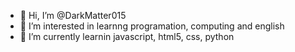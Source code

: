 - 👋 Hi, I’m @DarkMatter015
- 👀 I’m interested in learnng programation, computing and english
- 🌱 I’m currently learnin javascript, html5, css, python


<!---
DarkMatter015/DarkMatter015 is a ✨ special ✨ repository because its `README.md` (this file) appears on your GitHub profile.
You can click the Preview link to take a look at your changes.
--->
